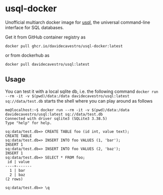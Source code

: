 # usql-docker

Unofficial multiarch docker image for [usql](https://github.com/xo/usql), the universal command-line interface for SQL databases.

Get it from GitHub container registry as

`docker pull ghcr.io/davidecavestro/usql-docker:latest`

or from dockerhub as

`docker pull davidecavestro/usql:latest`

## Usage

You can test it with a local sqlite db, i.e. the following command
`docker run --rm -it -v $(pwd)/data:/data davidecavestro/usql:latest sq://data/test.db`
starts the shell where you can play around as follows
```
me@localhost:~$ docker run --rm -it -v $(pwd)/data:/data davidecavestro/usql:latest sq://data/test.db
Connected with driver sqlite3 (SQLite3 3.38.5)
Type "help" for help.

sq:data/test.db=> CREATE TABLE foo (id int, value text);
CREATE TABLE
sq:data/test.db=> INSERT INTO foo VALUES (1, 'bar');
INSERT 1
sq:data/test.db=> INSERT INTO foo VALUES (2, 'baz');
INSERT 1
sq:data/test.db=> SELECT * FROM foo;
 id | value 
----+-------
  1 | bar 
  2 | baz 
(2 rows)

sq:data/test.db=> \q
```